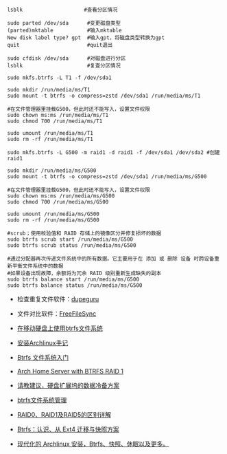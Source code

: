 ```shell
lsblk                    #查看分区情况

sudo parted /dev/sda      #变更磁盘类型
(parted)mktable           #输入mktable
New disk label type? gpt  #输入gpt，将磁盘类型转换为gpt
quit                      #quit退出

sudo cfdisk /dev/sda      #对磁盘进行分区
lsblk                     #复查分区情况
```

```shell
sudo mkfs.btrfs -L T1 -f /dev/sda1

sudo mkdir /run/media/ms/T1
sudo mount -t btrfs -o compress=zstd /dev/sda1 /run/media/ms/T1

#在文件管理器里挂载G500，但此时还不能写入，设置文件权限
sudo chown ms:ms /run/media/ms/T1
sudo chmod 700 /run/media/ms/T1

sudo umount /run/media/ms/T1
sudo rm -rf /run/media/ms/T1
```

```shell
sudo mkfs.btrfs -L G500 -m raid1 -d raid1 -f /dev/sda1 /dev/sda2 #创建raid1

sudo mkdir /run/media/ms/G500
sudo mount -t btrfs -o compress=zstd /dev/sda1 /run/media/ms/G500

#在文件管理器里挂载G500，但此时还不能写入，设置文件权限
sudo chown ms:ms /run/media/ms/G500
sudo chmod 700 /run/media/ms/G500

sudo umount /run/media/ms/G500
sudo rm -rf /run/media/ms/G500
```

```shell
#scrub；使用校验值和 RAID 存储上的镜像区分并修复损坏的数据
sudo btrfs scrub start /run/media/ms/G500
sudo btrfs scrub status /run/media/ms/G500

#通过分配器再次传递文件系统中的所有数据。它主要用于在 添加 或 删除 设备 时跨设备重新平衡文件系统中的数据
#如果设备出现故障，余额将为冗余 RAID 级别重新生成缺失的副本
sudo btrfs balance start /run/media/ms/G500
sudo btrfs balance status /run/media/ms/G500
```

+ 检查重复文件软件：[dupeguru](https://github.com/arsenetar/dupeguru)
+ 文件对比软件：[FreeFileSync]()
  
+ [在移动硬盘上使用btrfs文件系统](https://hjk.life/posts/btrfs-harddisk/)
+ [安装Archlinux手记](https://github.com/cellargalaxy/blog-code/blob/master/source/_posts/%E6%8A%98%E8%85%BE/25.%E5%AE%89%E8%A3%85Archlinux%E6%89%8B%E8%AE%B0.md)
+ [Btrfs 文件系统入门](https://klose911.github.io/html/material/btrfs.html#org36e67ac)
+ [Arch Home Server with BTRFS RAID 1](https://lexruee.ch/arch-home-server-with-btrfs-raid-1.html)

+ [请教建议，硬盘扩展坞的数据冷备方案](https://www.v2ex.com/t/1039979)
+ [btrfs文件系统管理](http://blog.lujun9972.win/blog/2018/09/05/btrfs%E6%96%87%E4%BB%B6%E7%B3%BB%E7%BB%9F%E7%AE%A1%E7%90%86/index.html)
+ [RAID0、RAID1及RAID5的区别详解](https://www.cnblogs.com/realjimmy/p/12896084.html)
+ [Btrfs：认识、从 Ext4 迁移与快照方案](https://blog.kaaass.net/archives/1748)
+ [现代化的 Archlinux 安装，Btrfs、快照、休眠以及更多。](https://sspai.com/post/78916)

